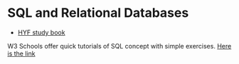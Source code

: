 # SQL and Relational Databases

- [HYF study book](https://hackyourfuture.github.io/study/#/databases/README)

W3 Schools offer quick tutorials of SQL concept with simple exercises. [Here is the link](https://www.w3schools.com/sql/default.asp)